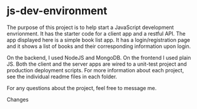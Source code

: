 # js-dev-environment

The purpose of this project is to help start a JavaScript development envrionment. It has the starter code for a client app and a restful API. 
The app displayed here is a simple book list app. It has a login/registration page and it shows a list of books and their corresponding information upon login.

On the backend, I used NodeJS and MongoDB. On the frontend I used plain JS. Both the client and the server apps are wired to a unit-test project and production deployment 
scripts. For more information about each project, see the individual readme files in each folder.

For any questions about the project, feel free to message me.

Changes
